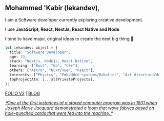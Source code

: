 ## Mohammed 'Kabir (lekandev),

I am a Software developer currently exploring creative development.

I use **JavaScript, React, NextJs, React Native and Node**.

I tend to have major, original ideas to create the next big thing 🙂.

```typescript
let lekandev: object = {
  title: "Software Developer",
  age: 19,
  stack: "Nextjs, Nodejs, React Native",
  learning: ["Rust", "Go", "C++"],
  others: ["Astro", "Nuxt/Vue", "React"],
  interests: ["Physics", "Embedded systems/Robotics", "Art direction/design"],
  topProjectAtm: [...allPrivateProjects],
};
```

[FOLIO V2](https://heylekan.vercel.app) | [BLOG](https://heylekan.vercel.app/blog/)

<a align="end" href='https://github.com/marketplace/actions/quote-readme'>
<!--STARTS_HERE_QUOTE_README-->
<i>❝One of the first instances of a stored computer program was in 1801 when Joseph Marie Jacquard demonstrated a loom that wove fabrics based on hole-punched cards that were fed into the machine.❞</i>
<!--ENDS_HERE_QUOTE_README-->
</a>
